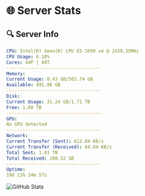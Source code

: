 # 🌐 Server Stats
## 🔍 Server Info
```yaml
CPU: Intel(R) Xeon(R) CPU E5-2699 v4 @ 1439.35MHz
CPU Usage: 6.10%
Cores: 44P | 88T
-----------------------------------
Memory:
Current Usage: 8.43 GB/503.74 GB
Available: 491.86 GB
-----------------------------------
Disk:
Current Usage: 31.24 GB/1.71 TB
Free: 1.60 TB
-----------------------------------
GPU:
No GPU detected
-----------------------------------
Network:
Current Transfer (Sent): 612.04 KB/s
Current Transfer (Received): 64.84 KB/s
Total Sent: 1.01 TB
Total Received: 208.52 GB
-----------------------------------
Uptime:
19d 13h 24m 57s
```
![GitHub Stats](https://img.shields.io/badge/Updated-2025-05-09_06:33:45-blue)